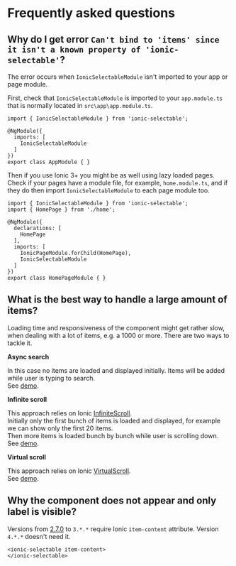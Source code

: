 # Frequently asked questions

## Why do I get error `Can't bind to 'items' since it isn't a known property of 'ionic-selectable'`?

The error occurs when `IonicSelectableModule` isn't imported to your app or page module.

First, check that `IonicSelectableModule` is imported to your `app.module.ts` that is normally located in `src\app\app.module.ts`.

```
import { IonicSelectableModule } from 'ionic-selectable';

@NgModule({
  imports: [
    IonicSelectableModule
  ]
})
export class AppModule { }
```

Then if you use Ionic 3+ you might be as well using lazy loaded pages. Check if your pages have a module file, for example, `home.module.ts`, and if they do then import `IonicSelectableModule` to each page module too.

```
import { IonicSelectableModule } from 'ionic-selectable';
import { HomePage } from './home';

@NgModule({
  declarations: [
    HomePage
  ],
  imports: [
    IonicPageModule.forChild(HomePage),
    IonicSelectableModule
  ]
})
export class HomePageModule { }
```

## What is the best way to handle a large amount of items?

Loading time and responsiveness of the component might get rather slow, when dealing with a lot of items, e.g. a 1000 or more.
There are two ways to tackle it.

**Async search**

In this case no items are loaded and displayed initially. Items will be added while user is typing to search.  
See [demo](/ionic-selectable-docs/search-items-asynchronously).

**Infinite scroll**

This approach relies on Ionic [InfiniteScroll](https://ionicframework.com/docs/api/components/infinite-scroll/InfiniteScroll/).  
Initially only the first bunch of items is loaded and displayed, for example we can show only the first 20 items.  
Then more items is loaded bunch by bunch while user is scrolling down.  
See [demo](/ionic-selectable-docs/infinite-scroll).

**Virtual scroll**

This approach relies on Ionic [VirtualScroll](https://ionicframework.com/docs/api/components/virtual-scroll/VirtualScroll/).  
See [demo](/ionic-selectable-docs/virtual-scroll).

## Why the component does not appear and only label is visible?

Versions from [2.7.0](https://github.com/ionic-selectable/ionic-selectable/releases/tag/2.7.0) to `3.*.*` require Ionic `item-content` attribute.
Version `4.*.*` doesn't need it.

```
<ionic-selectable item-content>
</ionic-selectable>
```
